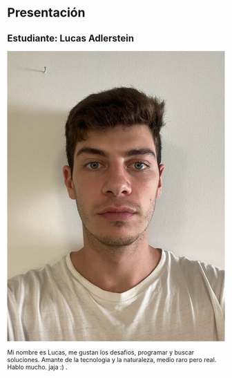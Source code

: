 # Presentación

## Estudiante: Lucas Adlerstein

![mi foto](lucas.jpg)



Mi nombre es Lucas, me gustan los desafios, programar y buscar soluciones. Amante de la tecnologia y la naturaleza, medio raro pero real. Hablo mucho. jaja :)
.
